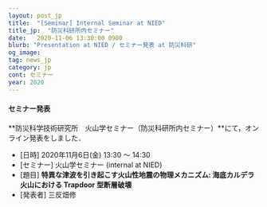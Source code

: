 ```yaml
---
layout: post_jp
title:  "[Seminar] Internal Seminar at NIED"
title_jp:  "防災科研所内セミナー"
date:   2020-11-06 13:30:00 0900
blurb: "Presentation at NIED / セミナー発表 at 防災科研"
og_image:
tag: news_jp
category: jp
cont: セミナー
year: 2020
---
```


#### **セミナー発表**

**防災科学技術研究所　火山学セミナー（防災科研所内セミナー）**にて，オンライン発表をしました．

- [日時] 2020年11月6日(金) 13:30 〜 14:30
- [セミナー] 火山学セミナー (internal at NIED)
- [題目] **特異な津波を引き起こす火山性地震の物理メカニズム: 海底カルデラ火山における Trapdoor 型断層破壊**
- [発表者] 三反畑修
